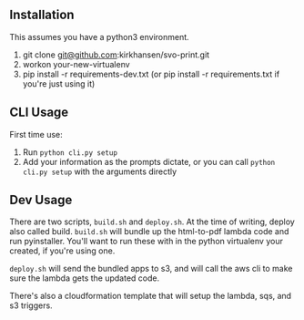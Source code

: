 ## Installation
This assumes you have a python3 environment.
1. git clone git@github.com:kirkhansen/svo-print.git
2. workon your-new-virtualenv
3. pip install -r requirements-dev.txt (or pip install -r requirements.txt if you're just using it)


## CLI Usage
First time use:
1. Run `python cli.py setup`
2. Add your information as the prompts dictate, or you can call `python cli.py setup` with the arguments directly

## Dev Usage
There are two scripts, `build.sh` and `deploy.sh`. At the time of writing, deploy also called build.
`build.sh` will bundle up the html-to-pdf lambda code and run pyinstaller. You'll want to run these with
in the python virtualenv your created, if you're using one.

`deploy.sh` will send the bundled apps to s3, and will call the aws cli to make sure the lambda gets the updated code.

There's also a cloudformation template that will setup the lambda, sqs, and s3 triggers.
